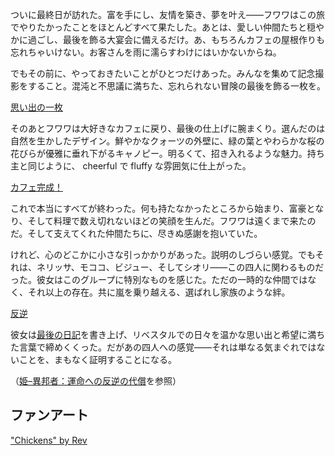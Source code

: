 <!-- title: フワワ・アビスガード -->
<!-- status: 生存 -->

ついに最終日が訪れた。富を手にし、友情を築き、夢を叶え――フワワはこの旅でやりたかったことをほとんどすべて果たした。あとは、愛しい仲間たちと穏やかに過ごし、最後を飾る大宴会に備えるだけ。あ、もちろんカフェの屋根作りも忘れちゃいけない。お客さんを雨に濡らすわけにはいかないからね。

でもその前に、やっておきたいことがひとつだけあった。みんなを集めて記念撮影をすること。混沌と不思議に満ちた、忘れられない冒険の最後を飾る一枚を。

[思い出の一枚](#embed:https://www.youtube.com/live/9A1cO7jL0jw?t=1681)

そのあとフワワは大好きなカフェに戻り、最後の仕上げに腕まくり。選んだのは自然を生かしたデザイン。鮮やかなクォーツの外壁に、緑の葉とやわらかな桜の花びらが優雅に垂れ下がるキャノピー。明るくて、招き入れるような魅力。持ち主と同じように、 cheerful で fluffy な雰囲気に仕上がった。

[カフェ完成！](#embed:https://www.youtube.com/live/9A1cO7jL0jw?t=2950)

これで本当にすべてが終わった。何も持たなかったところから始まり、富豪となり、そして料理で数え切れないほどの笑顔を生んだ。フワワは遠くまで来たのだ。そして支えてくれた仲間たちに、尽きぬ感謝を抱いていた。

けれど、心のどこかに小さな引っかかりがあった。説明のしづらい感覚。でもそれは、ネリッサ、モココ、ビジュー、そしてシオリ――この四人に関わるものだった。彼女はこのグループに特別なものを感じた。ただの一時的な仲間ではなく、それ以上の存在。共に嵐を乗り越える、選ばれし家族のような絆。

[反逆](#embed:https://www.youtube.com/live/9A1cO7jL0jw?t=3304)

彼女は[最後の日記](https://www.youtube.com/live/9A1cO7jL0jw?t=3729)を書き上げ、リベスタルでの日々を温かな思い出と希望に満ちた言葉で締めくくった。だがあの四人への感覚――それは単なる気まぐれではないことを、まもなく証明することになる。

（[姫–異邦者：運命への反逆の代償](#edge:iphania-outlander)を参照）

## ファンアート

["Chickens" by Rev](https://x.com/REVIL0L/status/1915726152922272037)
